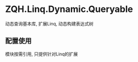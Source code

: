 # ZQH.Linq.Dynamic.Queryable

动态查询基本库, 扩展Linq, 动态构建表达式树  

## 配置使用

模块按需引用, 只提供针对Linq的扩展  

```csharp

```

